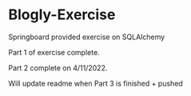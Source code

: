 # Blogly-Exercise
Springboard provided exercise on SQLAlchemy 

Part 1 of exercise complete.

Part 2 complete on 4/11/2022. 

Will update readme when Part 3 is finished + pushed
